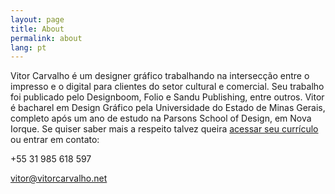```yaml
---
layout: page
title: About
permalink: about
lang: pt
---
```

           
Vitor Carvalho é um designer gráfico trabalhando na intersecção entre o impresso e o digital para clientes do setor cultural e comercial. Seu trabalho foi publicado pelo Designboom, Folio e Sandu Publishing, entre outros. Vitor é bacharel em Design Gráfico pela Universidade do Estado de Minas Gerais, completo após um ano de estudo na Parsons School of Design, em Nova Iorque. Se quiser saber mais a respeito talvez queira <a href="{{ site.url}}/files/vitor-resume.pdf" title="Download Resume" target="_blank">acessar seu currículo</a> ou entrar em contato:

+55 31 985 618 597

<a href="mailto:vitor@vitorcarvalho.net">vitor@vitorcarvalho.net</a>